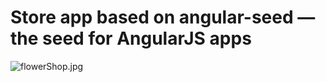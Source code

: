 # Store app based on angular-seed — the seed for AngularJS apps

![flowerShop.jpg](https://bitbucket.org/repo/aMgkE6/images/587084606-flowerShop.jpg)